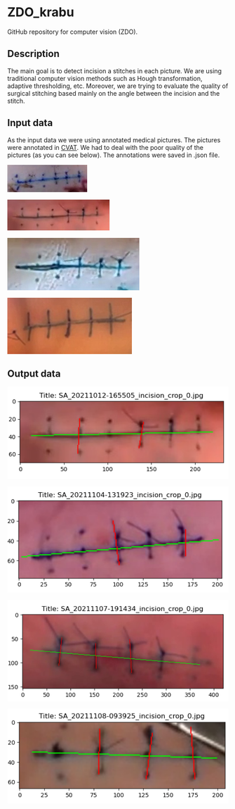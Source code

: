 # ZDO_krabu
GitHub repository for computer vision (ZDO). 

## Description
The main goal is to detect incision a stitches in each picture. 
We are using traditional computer vision methods such as Hough transformation, 
adaptive thresholding, etc. Moreover, we are trying to evaluate the quality of surgical
stitching based mainly on the angle between the incision and the stitch. 

## Input data
As the input data we were using annotated medical pictures. The pictures were
annotated in [CVAT](https://www.cvat.ai/). We had to deal with the poor quality of the pictures (as you can see below).
The annotations were saved in .json file.

![alt text](https://github.com/BerassHaggy/ZDO_krabu/blob/main/graphics/SA_20211012-164802_incision_crop_0.jpg)

![alt text](https://github.com/BerassHaggy/ZDO_krabu/blob/main/graphics/SA_20211012-165505_incision_crop_0.jpg)

![alt text](https://github.com/BerassHaggy/ZDO_krabu/blob/main/graphics/SA_20211012-181437_incision_crop_0.jpg)

![alt text](https://github.com/BerassHaggy/ZDO_krabu/blob/main/graphics/SA_20220503-113941_incision_crop_0.jpg)

## Output data
![alt text](https://github.com/BerassHaggy/ZDO_krabu/blob/main/graphics/output_1.png)

![alt text](https://github.com/BerassHaggy/ZDO_krabu/blob/main/graphics/output_2.png)

![alt text](https://github.com/BerassHaggy/ZDO_krabu/blob/main/graphics/output_3.png)

![alt text](https://github.com/BerassHaggy/ZDO_krabu/blob/main/graphics/output_4.png)


